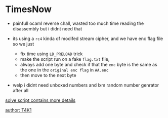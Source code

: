 # TimesNow
- painfull ocaml reverse chall, wasted too much time reading the disassembly but i didnt need that
- its using a `rc4` kinda of modifed stream cipher, and we have enc flag file so we just 
    - fix time using `LD_PRELOAD` trick
    - make the script run on a fake `flag.txt` file, 
    - always add one byte and check if that the `enc` byte is the same as the one in the `original enc flag` in `AA.enc`
    - then move to the next byte


- welp i didnt need unboxed numbers and lxm random number genrator after all

[solve script contains more details](bruteforce.py)


[author: T4K1](https://github.com/al-wasmo)